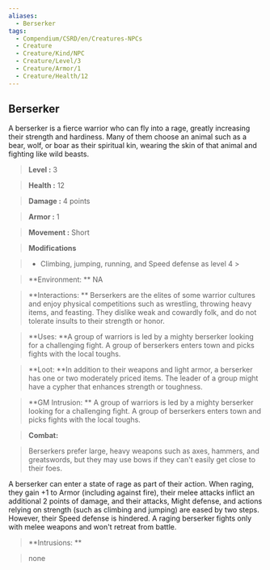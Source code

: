 ```yaml
---
aliases:
  - Berserker
tags:
  - Compendium/CSRD/en/Creatures-NPCs
  - Creature
  - Creature/Kind/NPC
  - Creature/Level/3
  - Creature/Armor/1
  - Creature/Health/12
---
```

  
    
## Berserker    
A berserker is a fierce warrior who can fly into a rage, greatly increasing their strength and hardiness. Many of them choose an animal such as a bear, wolf, or boar as their spiritual kin, wearing the skin of that animal and fighting like wild beasts.    
  
    
> **Level :** 3    
> **Health :** 12    
> **Damage :** 4 points    
> **Armor :** 1    
> **Movement :** Short    
> **Modifications**    
>- Climbing, jumping, running, and Speed defense as level 4 >  
>    
> **Environment: ** NA    
> **Interactions: ** Berserkers are the elites of some warrior cultures and enjoy physical competitions such as wrestling, throwing heavy items, and feasting. They dislike weak and cowardly folk, and do not tolerate insults to their strength or honor.    
> **Uses: **A group of warriors is led by a mighty berserker looking for a challenging fight. A group of berserkers enters town and picks fights with the local toughs.    
> **Loot: **In addition to their weapons and light armor, a berserker has one or two moderately priced items. The leader of a group might have a cypher that enhances strength or toughness.    
> **GM Intrusion: ** A group of warriors is led by a mighty berserker looking for a challenging fight. A group of berserkers enters town and picks fights with the local toughs.    
  
> **Combat:**   
> Berserkers prefer large, heavy weapons such as axes, hammers, and greatswords, but they may use bows if they can't easily get close to their foes.   
A berserker can enter a state of rage as part of their action. When raging, they gain +1 to Armor (including against fire), their melee attacks inflict an additional 2 points of damage, and their attacks, Might defense, and actions relying on strength (such as climbing and jumping) are eased by two steps. However, their Speed defense is hindered. A raging berserker fights only with melee weapons and won't retreat from battle.    
    
  
> **Intrusions: **   
> none    
